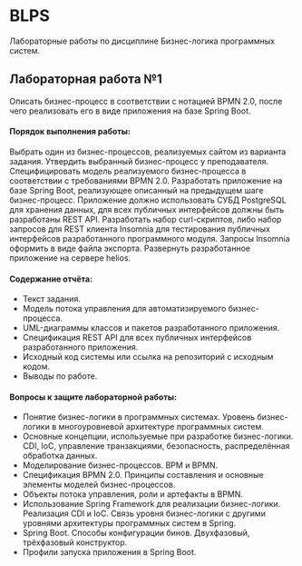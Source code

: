 # BLPS
Лабораторные работы по дисциплине Бизнес-логика программных систем. 

## Лабораторная работа №1

Описать бизнес-процесс в соответствии с нотацией BPMN 2.0, после чего реализовать его в виде приложения на базе Spring Boot.

#### Порядок выполнения работы:

Выбрать один из бизнес-процессов, реализуемых сайтом из варианта задания.
Утвердить выбранный бизнес-процесс у преподавателя.
Специфицировать модель реализуемого бизнес-процесса в соответствии с требованиями BPMN 2.0.
Разработать приложение на базе Spring Boot, реализующее описанный на предыдущем шаге бизнес-процесс. Приложение должно использовать СУБД PostgreSQL для хранения данных, для всех публичных интерфейсов должны быть разработаны REST API.
Разработать набор curl-скриптов, либо набор запросов для REST клиента Insomnia для тестирования публичных интерфейсов разработанного программного модуля. Запросы Insomnia оформить в виде файла экспорта.
Развернуть разработанное приложение на сервере helios.


#### Содержание отчёта:

- Текст задания.
- Модель потока управления для автоматизируемого бизнес-процесса.
- UML-диаграммы классов и пакетов разработанного приложения.
- Спецификация REST API для всех публичных интерфейсов разработанного приложения.
- Исходный код системы или ссылка на репозиторий с исходным кодом.
- Выводы по работе.
  
#### Вопросы к защите лабораторной работы:

- Понятие бизнес-логики в программных системах. Уровень бизнес-логики в многоуровневой архитектуре программных систем.
- Основные концепции, используемые при разработке бизнес-логики. CDI, IoC, управление транзакциями, безопасность, распределённая обработка данных.
- Моделирование бизнес-процессов. BPM и BPMN.
- Спецификация BPMN 2.0. Принципы составления и основные элементы моделей бизнес-процессов.
- Объекты потока управления, роли и артефакты в BPMN.
- Использование Spring Framework для реализации бизнес-логики. Реализация CDI и IoC. Связь уровня бизнес-логики с другими уровнями архитектуры программных систем в Spring.
- Spring Boot. Способы конфигурации бинов. Двухфазовый, трёхфазовый конструктор.
- Профили запуска приложения в Spring Boot.
